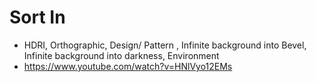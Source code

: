 # Sort In

- HDRI, Orthographic, Design/ Pattern , Infinite background into Bevel, Infinite background into darkness, Environment
- https://www.youtube.com/watch?v=HNlVyo12EMs